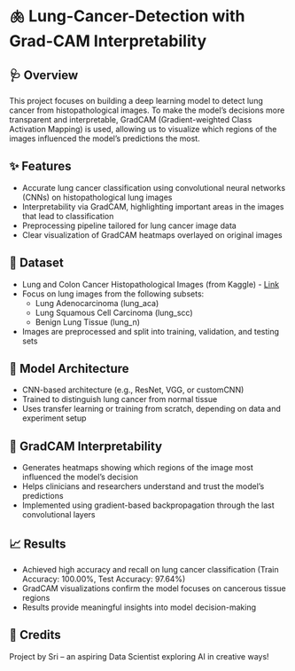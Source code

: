 # 🫁 Lung-Cancer-Detection with Grad-CAM Interpretability

## 🩺 Overview
This project focuses on building a deep learning model to detect lung cancer from histopathological images. To make the model’s decisions more transparent and interpretable, GradCAM (Gradient-weighted Class Activation Mapping) is used, allowing us to visualize which regions of the images influenced the model’s predictions the most.

## ✨ Features
- Accurate lung cancer classification using convolutional neural networks (CNNs) on histopathological lung images
- Interpretability via GradCAM, highlighting important areas in the images that lead to classification
- Preprocessing pipeline tailored for lung cancer image data 
- Clear visualization of GradCAM heatmaps overlayed on original images

## 🏥 Dataset
- Lung and Colon Cancer Histopathological Images (from Kaggle) - [Link](https://www.kaggle.com/code/sinchubhat/lung-colon-cancer-histopathological-images-monk)
- Focus on lung images from the following subsets:
  - Lung Adenocarcinoma (lung_aca)
  - Lung Squamous Cell Carcinoma (lung_scc)
  - Benign Lung Tissue (lung_n)
- Images are preprocessed and split into training, validation, and testing sets

## 🎯 Model Architecture
- CNN-based architecture (e.g., ResNet, VGG, or customCNN)
- Trained to distinguish lung cancer from normal tissue
- Uses transfer learning or training from scratch, depending on data and experiment setup

## 📝 GradCAM Interpretability
- Generates heatmaps showing which regions of the image most influenced the model’s decision
- Helps clinicians and researchers understand and trust the model’s predictions
- Implemented using gradient-based backpropagation through the last convolutional layers

## 📈 Results
- Achieved high accuracy and recall on lung cancer classification (Train Accuracy: 100.00%, Test Accuracy: 97.64%)
- GradCAM visualizations confirm the model focuses on cancerous tissue regions
- Results provide meaningful insights into model decision-making

## 🙌 Credits
Project by Sri – an aspiring Data Scientist exploring AI in creative ways!
